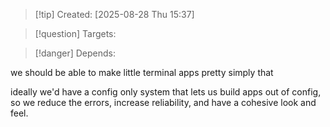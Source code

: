 
>[!tip] Created: [2025-08-28 Thu 15:37]

>[!question] Targets: 

>[!danger] Depends: 

we should be able to make little terminal apps pretty simply that

ideally we'd have a config only system that lets us build apps out of config, so we reduce the errors, increase reliability, and have a cohesive look and feel.